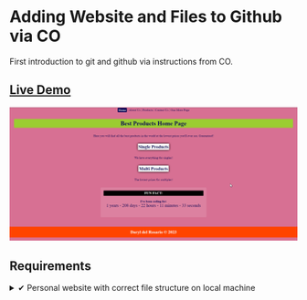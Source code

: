 # Adding Website and Files to Github via CO
First introduction to git and github via instructions from CO.

## <a href="https://daryldelrosario.github.io/co-usegithub_pro-five/">Live Demo</a>

<kbd><a href="https://daryldelrosario.github.io/co-usegithub_pro-five/"><img src="./media/co_pro-five_ld.gif" alt="live demo gif"></a></kbd>

## Requirements
<details>
    <summary>&#10004; Personal website with correct file structure on local machine</summary>

- [x] one index.html page
    - contains meta tags and all HTML documents linked appropriately
- [x] three other pages linked
    - about-us.html
    - contact-us.html
    - products.html
    <details>
    <summary>EXTENDED</summary>
    
    - single-products.html
    - multiple-products.html
    </details>
</details>
